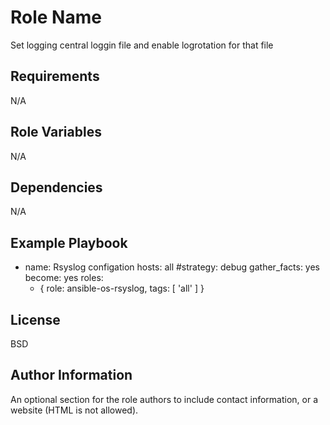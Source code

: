 Role Name
=========

Set logging central loggin file and enable logrotation for that file

Requirements
------------

N/A

Role Variables
--------------

N/A

Dependencies
------------

N/A

Example Playbook
----------------

- name: Rsyslog configation
  hosts: all
  #strategy: debug
  gather_facts: yes
  become: yes
  roles:
    - { role: ansible-os-rsyslog, tags: [ 'all' ] }

License
-------

BSD

Author Information
------------------

An optional section for the role authors to include contact information, or a website (HTML is not allowed).
